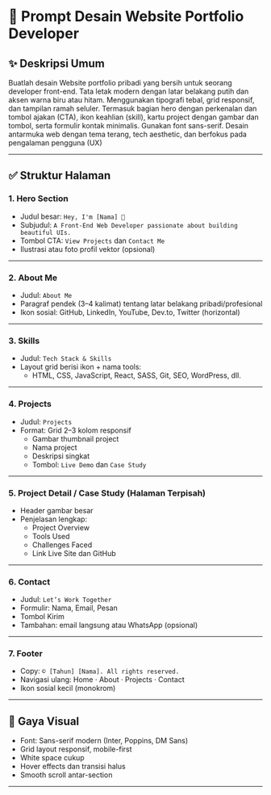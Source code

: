 # 🎨 Prompt Desain Website Portfolio Developer

## ✨ Deskripsi Umum
Buatlah desain Website portfolio pribadi yang bersih untuk seorang developer front-end. Tata letak modern dengan latar belakang putih dan aksen warna biru atau hitam. Menggunakan tipografi tebal, grid responsif, dan tampilan ramah seluler. Termasuk bagian hero dengan perkenalan dan tombol ajakan (CTA), ikon keahlian (skill), kartu project dengan gambar dan tombol, serta formulir kontak minimalis. Gunakan font sans-serif. Desain antarmuka web dengan tema terang, tech aesthetic, dan berfokus pada pengalaman pengguna (UX)

---

## ✅ Struktur Halaman

### 1. Hero Section
- Judul besar: `Hey, I'm [Nama] 👋`
- Subjudul: `A Front-End Web Developer passionate about building beautiful UIs.`
- Tombol CTA: `View Projects` dan `Contact Me`
- Ilustrasi atau foto profil vektor (opsional)

---

### 2. About Me
- Judul: `About Me`
- Paragraf pendek (3–4 kalimat) tentang latar belakang pribadi/profesional
- Ikon sosial: GitHub, LinkedIn, YouTube, Dev.to, Twitter (horizontal)

---

### 3. Skills
- Judul: `Tech Stack & Skills`
- Layout grid berisi ikon + nama tools:
  - HTML, CSS, JavaScript, React, SASS, Git, SEO, WordPress, dll.

---

### 4. Projects
- Judul: `Projects`
- Format: Grid 2–3 kolom responsif
  - Gambar thumbnail project
  - Nama project
  - Deskripsi singkat
  - Tombol: `Live Demo` dan `Case Study`

---

### 5. Project Detail / Case Study (Halaman Terpisah)
- Header gambar besar
- Penjelasan lengkap:
  - Project Overview
  - Tools Used
  - Challenges Faced
  - Link Live Site dan GitHub

---

### 6. Contact
- Judul: `Let’s Work Together`
- Formulir: Nama, Email, Pesan
- Tombol Kirim
- Tambahan: email langsung atau WhatsApp (opsional)

---

### 7. Footer
- Copy: `© [Tahun] [Nama]. All rights reserved.`
- Navigasi ulang: Home · About · Projects · Contact
- Ikon sosial kecil (monokrom)

---

## 🧠 Gaya Visual
- Font: Sans-serif modern (Inter, Poppins, DM Sans)
- Grid layout responsif, mobile-first
- White space cukup
- Hover effects dan transisi halus
- Smooth scroll antar-section

---